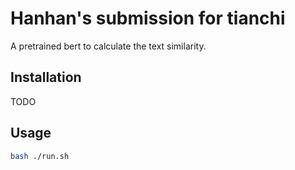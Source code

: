 # Hanhan's submission for tianchi
A pretrained bert to calculate the text similarity.
## Installation
TODO

## Usage
```bash
bash ./run.sh
```